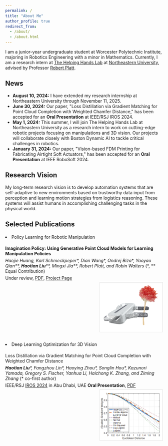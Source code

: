 ```yaml
---
permalink: /
title: "About Me"
author_profile: true
redirect_from: 
  - /about/
  - /about.html
---
```


I am a junior-year undergraduate student at Worcester Polytechnic Institute, majoring in Robotics Engineering with a minor in Mathematics. Currently, I am a research intern at [The Helping Hands Lab](https://www2.ccs.neu.edu/research/helpinghands/) at [Northeastern University](https://www.northeastern.edu/), advised by Professor [Robert Platt](https://www.khoury.northeastern.edu/people/robert-platt/).

## News

- **August 10, 2024:** I have extended my research internship at Northeastern University through November 11, 2025.
- **June 30, 2024:** Our paper, "Loss Distillation via Gradient Matching for Point Cloud Completion with Weighted Chamfer Distance," has been accepted for an **Oral Presentation** at IEEE/RSJ IROS 2024.
- **May 1, 2024:** This summer, I will join The Helping Hands Lab at Northeastern University as a research intern to work on cutting-edge robotic projects focusing on manipulations and 3D vision. Our projects will collaborate closely with Boston Dynamic AI to tackle critical challenges in robotics.
- **January 31, 2024:** Our paper, "Vision-based FDM Printing for Fabricating Airtight Soft Actuators," has been accepted for an **Oral Presentation** at IEEE RoboSoft 2024.

## Research Vision

My long-term research vision is to develop automation systems that are self-adaptive to new environments based on trustworthy data input from perception and learning motion strategies from logistics reasoning. These systems will assist humans in accomplishing challenging tasks in the physical world.

## Selected Publications

<div class="selected-publications">
  <p><li>Policy Learning for Robotic Manipulation</li></p>

  <div class="publication">
    <p><strong>Imagination Policy: Using Generative Point Cloud Models for Learning Manipulation Policies</strong></p>
    <p><i>Haojie Huang, Karl Schmeckpeper*, Dian Wang*, Ondrej Biza*, Yaoyao Qian**, <strong>Haotian Liu</strong>**, Mingxi Jia**, Robert Platt, and Robin Walters</i> (*, ** Equal Contribution)</p>
    <p>Under review, <a href="#">PDF</a>, <a href="#">Project Page</a></p>
    <img src="images/imgPolicy.png" alt="Imagination Policy" style="max-width: 200px; float: right; margin-left: 15px;">
  </div>

  <p><li>Deep Learning Optimization for 3D Vision</li></p>

  <div class="publication">
    <p>Loss Distillation via Gradient Matching for Point Cloud Completion with Weighted Chamfer Distance</p>
    <p><i><strong>Haotian Liu</strong>*, Fangzhou Lin*, Haoying Zhou*, Songlin Hou*, Kazunori Yamada, Gregory S. Fischer, Yanhua Li, Haichong K. Zhang, and Ziming Zhang</i> (* co-first author)</p>
    <p>IEEE/RSJ <a href="https://iros2024-abudhabi.org/">IROS 2024</a> in Abu Dhabi, UAE <strong>Oral Presentation</strong>, <a href="files/IROS24__LossDistill.pdf">PDF</a></p>
    <img src="images/lossDistill.png" alt="Loss Distillation" style="max-width: 200px; float: right; margin-left: 15px;">
  </div>
</div>

<style>
  .selected-publications {
    margin-top: 20px;
  }
  .publication {
    margin-bottom: 30px;
    overflow: hidden;
  }
  .publication h4 {
    margin-bottom: 5px;
  }
  .publication p {
    margin: 5px 0;
  }
  .publication img {
    border: 1px solid #ddd;
  }
</style>

